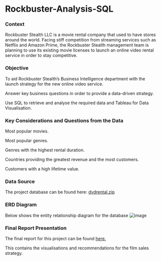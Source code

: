 # Rockbuster-Analysis-SQL
### Context
Rockbuster Stealth LLC is a movie rental company that used to have stores around the world. Facing stiff competition from streaming services such as Netflix and Amazon Prime, the Rockbuster Stealth management team is planning to use its existing movie licenses to launch an online video rental service in order to stay competitive. 
### Objective
To aid Rockbuster Stealth’s Business Intelligence department with the launch strategy for the new online video service.

Answer key business questions in order to provide a data-driven strategy.

Use SQL to retrieve and analyse the required data and Tableau for Data Visualisation.
### Key Considerations and Questions from the Data
Most popular movies.

Most popular genres.

Genres with the highest rental duration.

Countries providing the greatest revenue and the most customers.

Customers with a high lifetime value.
### Data Source
The project database can be found here: 
[dvdrental.zip](https://github.com/lydiafearn/Rockbuster-Analysis-SQL/files/12240563/dvdrental.zip)
### ERD Diagram
Below shows the entity relationship diagram for the database
![image](https://github.com/lydiafearn/Rockbuster-Analysis-SQL/assets/141242699/8d39f16f-c694-4878-9776-5e34922cea75)
### Final Report Presentation 
The final report for this project can be found [here.](https://github.com/lydiafearn/Rockbuster-Analysis-SQL/blob/main/Rockbuster%20Presentation%20-%20Film%20Sales%20Strategy.pdf)

This contains the visualisations and recommendations for the film sales strategy.

